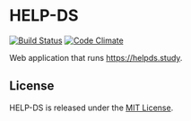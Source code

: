# HELP-DS

[![Build Status](https://travis-ci.com/sleepepi/helpds.study.svg?branch=master)](https://travis-ci.com/sleepepi/helpds.study)
[![Code Climate](https://codeclimate.com/github/sleepepi/helpds.study/badges/gpa.svg)](https://codeclimate.com/github/sleepepi/helpds.study)

Web application that runs https://helpds.study.

## License

HELP-DS is released under the [MIT License](http://www.opensource.org/licenses/MIT).
